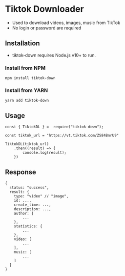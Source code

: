 # Tiktok Downloader

-   Used to download videos, images, music from TikTok
-   No login or password are required

## Installation

-   tiktok-down requires Node.js v10+ to run.

### Install from NPM

```
npm install tiktok-down
```

### Install from YARN

```
yarn add tiktok-down
```

## Usage

```
const { TiktokDL } =  require("tiktok-down");

const tiktok_url = "https://vt.tiktok.com/ZS84BnrU9"

TiktokDL(tiktok_url)
    .then((result) => {
        console.log(result);
    })
```

## Response

```
{
  status: "success",
  result: {
    type: "video" // "image",
    id: ...,
    create_time: ...,
    description: ...,
    author: {
        ...
    },
    statistics: {
        ...
    },
    video: [
        ...
    ],
    music: [
        ...
    ]
  }
}
```
